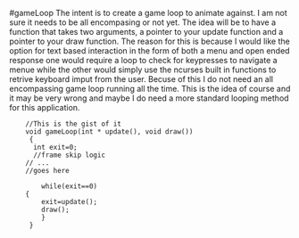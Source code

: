 #gameLoop
The intent is to create a game loop to animate against. I am not sure it needs to be all encompasing or not yet.
The idea will be to have a function that takes two arguments, a pointer to your update function and a pointer to 
your draw function. The reason for this is because I would like the option for text based interaction in the form
of both a menu and open ended response one would require a loop to check for keypresses to navigate a menue
while the other would simply use the ncurses built in functions to retrive keyboard imput from the user.
Becuse of this I do not need an all encompassing game loop running all the time. This is the idea of course
and it may be very wrong and maybe I do need a more standard looping method for this application. 
````
    //This is the gist of it
    void gameLoop(int * update(), void draw())
     {
      int exit=0;
      //frame skip logic
 	// ...
 	//goes here
 
     	while(exit==0)
 	{
 		exit=update();
 		draw();
       	}
     }
````

